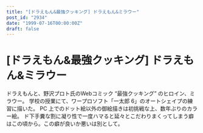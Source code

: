 ```yaml
---
title: "[ドラえもん&最強クッキング] ドラえもん&ミラウー"
post_id: "2934"
date: "1999-07-16T00:00:00Z"
draft: false
---
```


# [ドラえもん&最強クッキング] ドラえもん&ミラウー

ドラえもんと、野沢プロト氏のWebコミック “最強クッキング” のヒロイン、ミラウー。 学校の授業にて、ワープロソフト「一太郎 6」のオートシェイプの練習に描いた。 PC 上でのドット絵以外の御絵描きは初挑戦な上、数年ぶりのカラー絵。 ド下手糞な割に凝り性で一度ハマると延々とこだわりまくってしまう癖はこの頃から。この癖が良いか悪いは別として。
